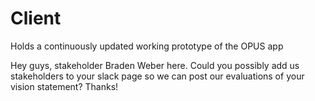 # Client

Holds a continuously updated working prototype of the OPUS app

Hey guys, stakeholder Braden Weber here. Could you possibly add us stakeholders to your slack page so we can post our evaluations of your vision statement? Thanks!
